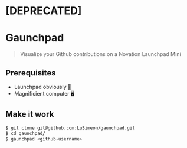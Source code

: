 # [DEPRECATED]

# Gaunchpad 
> Visualize your Github contributions on a Novation Launchpad Mini

## Prerequisites
- Launchpad obviously 📱
- Magnificient computer 🖥

## Make it work
``` bash
$ git clone git@github.com:LuSimeon/gaunchpad.git
$ cd gaunchpad/
$ gaunchpad <github-username>
```
